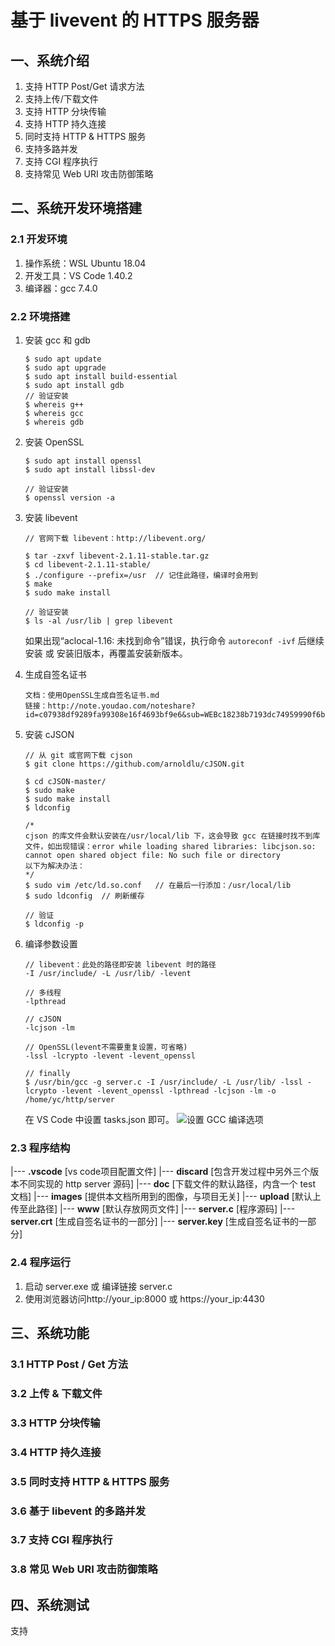 # 基于 livevent 的 HTTPS 服务器



## 一、系统介绍

1. 支持 HTTP Post/Get 请求方法
2. 支持上传/下载文件
3. 支持 HTTP 分块传输
4. 支持 HTTP 持久连接
5. 同时支持 HTTP & HTTPS 服务
6. 支持多路并发
7. 支持 CGI 程序执行
8. 支持常见 Web URI 攻击防御策略



## 二、系统开发环境搭建

### 2.1 开发环境

1. 操作系统：WSL Ubuntu 18.04
2. 开发工具：VS Code 1.40.2
3. 编译器：gcc 7.4.0

### 2.2 环境搭建

1. 安装 gcc 和 gdb

   ```shell
   $ sudo apt update
   $ sudo apt upgrade
   $ sudo apt install build-essential
   $ sudo apt install gdb
   // 验证安装
   $ whereis g++
   $ whereis gcc
   $ whereis gdb
   ```

2. 安装 OpenSSL

   ```shell
   $ sudo apt install openssl
   $ sudo apt install libssl-dev
   
   // 验证安装
   $ openssl version -a
   ```

3. 安装 libevent

   ```shell
   // 官网下载 libevent：http://libevent.org/
   
   $ tar -zxvf libevent-2.1.11-stable.tar.gz
   $ cd libevent-2.1.11-stable/
   $ ./configure --prefix=/usr	// 记住此路径，编译时会用到
   $ make
   $ sudo make install
   
   // 验证安装
   $ ls -al /usr/lib | grep libevent
   ```

   如果出现“aclocal-1.16: 未找到命令”错误，执行命令 `autoreconf -ivf` 后继续安装 或 安装旧版本，再覆盖安装新版本。

4. 生成自签名证书

   ```
   文档：使用OpenSSL生成自签名证书.md
   链接：http://note.youdao.com/noteshare?id=c07938df9289fa99308e16f4693bf9e6&sub=WEBc18238b7193dc74959990f6b629077b1
   ```

5. 安装 cJSON

   ```shell
   // 从 git 或官网下载 cjson
   $ git clone https://github.com/arnoldlu/cJSON.git
   
   $ cd cJSON-master/
   $ sudo make
   $ sudo make install
   $ ldconfig
   
   /*
   cjson 的库文件会默认安装在/usr/local/lib 下，这会导致 gcc 在链接时找不到库文件，如出现错误：error while loading shared libraries: libcjson.so: cannot open shared object file: No such file or directory
   以下为解决办法：
   */
   $ sudo vim /etc/ld.so.conf	// 在最后一行添加：/usr/local/lib
   $ sudo ldconfig	// 刷新缓存
   
   // 验证
   $ ldconfig -p
   ```

6. 编译参数设置

   ```shell
   // libevent：此处的路径即安装 libevent 时的路径
   -I /usr/include/ -L /usr/lib/ -levent
   
   // 多线程
   -lpthread
   
   // cJSON
   -lcjson -lm
   
   // OpenSSL(levent不需要重复设置，可省略)
   -lssl -lcrypto -levent -levent_openssl
   
   // finally
   $ /usr/bin/gcc -g server.c -I /usr/include/ -L /usr/lib/ -lssl -lcrypto -levent -levent_openssl -lpthread -lcjson -lm -o /home/yc/http/server
   ```

   在 VS Code 中设置 tasks.json 即可。
   ![设置 GCC 编译选项](C:\Users\84603\AppData\Roaming\Typora\typora-user-images\image-20191211000817715.png)



### 2.3 程序结构

|--- **.vscode** [vs code项目配置文件]
|--- **discard** [包含开发过程中另外三个版本不同实现的 http server 源码]
|--- **doc** [下载文件的默认路径，内含一个 test 文档]
|--- **images** [提供本文档所用到的图像，与项目无关]
|--- **upload** [默认上传至此路径]
|--- **www** [默认存放网页文件]
|--- **server.c** [程序源码]
|--- **server.crt** [生成自签名证书的一部分]
|--- **server.key** [生成自签名证书的一部分]

### 2.4 程序运行

1. 启动 server.exe 或 编译链接 server.c
2. 使用浏览器访问http://your_ip:8000 或 https://your_ip:4430



## 三、系统功能



### 3.1 HTTP Post / Get 方法



### 3.2 上传 & 下载文件



### 3.3 HTTP 分块传输



### 3.4 HTTP 持久连接



### 3.5 同时支持 HTTP & HTTPS 服务



### 3.6 基于 libevent 的多路并发



### 3.7 支持 CGI 程序执行



### 3.8 常见 Web URI 攻击防御策略





## 四、系统测试





支持